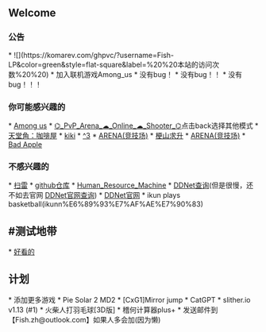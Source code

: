<html lang="zh-CN" color-mode=light>
<heard>
<script async src="https://www.googletagmanager.com/gtag/js?id=UA-190316399-3"></script>
<script>
  window.dataLayer = window.dataLayer || [];
  function gtag(){dataLayer.push(arguments);}
  gtag('js', new Date());
  gtag('config', 'UA-190316399-3');
</script>
</heard>
</html>


<h2>Welcome</h2>
<h3>公告</h3>
*   ![](https://komarev.com/ghpvc/?username=Fish-LP&color=green&style=flat-square&label=%20%20本站的访问次数%20%20)
*   加入联机游戏Among_us
*   没有bug！
*   没有bug！！
*   没有bug！！！

<h3>你可能感兴趣的</h3>
*   <a href="/game/Among_us" title="ARENA" >Among us</a>  
*   <a href="/game/%E2%8C%AC_PvP_Arena_%E2%98%81_Online_%E2%98%81_Shooter_%E2%8C%AC" title="⌬_PvP_Arena_☁_Online_☁_Shooter_⌬" >⌬_PvP_Arena_☁_Online_☁_Shooter_⌬</a>点击back选择其他模式
*   <a href="/game/%E5%A4%A9%E5%A0%82%E8%A7%92%EF%BC%9A%E5%92%96%E5%95%A1%E5%B1%8B" title="天堂角：咖啡屋" >天堂角：咖啡屋</a>
*   <a href="/game/kiki%E7%9A%84%E5%BE%AE%E5%BD%A2%E5%9C%B0%E7%89%A2" title="kiki" >kiki</a>
*   <a href="/game/^3" title="^3" >^3</a>
*   <a href="/game/ANENA" title="ARENA" >ARENA(竞技场)</a>
*   <a href="/game/%E6%A2%97%E5%B1%B1%E6%B1%82%E5%8D%87V1.2" title="梗山求升" >梗山求升</a>  
*   <a href="/game/ANENA" title="ARENA" >ARENA(竞技场)</a>
*   <a href="/game/Bad_Apple_Video_playback" title="ARENA" >Bad Apple</a>  

<h3>不感兴趣的</h3>
*   <a href="/game/minesweeper" title="minesweeper" >扫雷</a>  
*   <a href="https://github.com/Fish-LP/Fish-LP.github.io" title="github" >github仓库</a>  
*   <a href="/game/Human_Resource_Machine" title="Human_Resource_Machine">Human_Resource_Machine</a>
*   <a href="/tools/DDNet%E6%9F%A5%E8%AF%A2" title="DDNet查询" >DDNet查询</a>(但是很慢，还不如去官网 <a href="https://ddnet.org/players/" title="DDNet官网查询" >DDNet官网查询</a>)
*   <a href="https://ddnet.org" title="DDNet官网">DDNet官网</a>
*   ikun plays basketball(ikunn%E6%89%93%E7%AF%AE%E7%90%83)

<h2>#测试地带</h2>
*  <a href="/game/" title="minesweeper" >好看的</a>  

<h2>计划</h2>
*   添加更多游戏
*   Pie Solar 2 MD2
*   [CxG1]Mirror jump
*   CatGPT
*   slither.io v1.13 (#1)
*   火柴人打羽毛球[3D版]
*   稽何计算器plus+
*   发送邮件到【Fish.zh@outlook.com】如果人多会加(因为懒)
